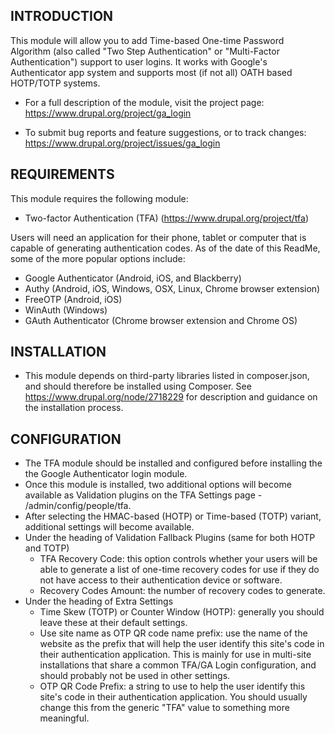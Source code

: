 INTRODUCTION
------------

This module will allow you to add Time-based One-time Password Algorithm 
(also called "Two Step Authentication" or "Multi-Factor Authentication") 
support to user logins. It works with Google's Authenticator app system 
and supports most (if not all) OATH based HOTP/TOTP systems.

 * For a full description of the module, visit the project page:
   https://www.drupal.org/project/ga_login

 * To submit bug reports and feature suggestions, or to track changes:
   https://www.drupal.org/project/issues/ga_login
   
REQUIREMENTS
------------

This module requires the following module:

  * Two-factor Authentication (TFA) (https://www.drupal.org/project/tfa)
  
Users will need an application for their phone, tablet or computer that is capable 
of generating authentication codes.  As of the date of this ReadMe, some of the 
more popular options include:

  * Google Authenticator (Android, iOS, and Blackberry)
  * Authy (Android, iOS, Windows, OSX, Linux, Chrome browser extension)
  * FreeOTP (Android, iOS)
  * WinAuth (Windows)
  * GAuth Authenticator (Chrome browser extension and Chrome OS)
  
INSTALLATION
------------

  * This module depends on third-party libraries listed in composer.json, and 
  should therefore be installed using Composer. See https://www.drupal.org/node/2718229 for description and 
  guidance on the installation process.
  
CONFIGURATION
-------------

  * The TFA module should be installed and configured before installing the 
  the Google Authenticator login module.  
  * Once this module is installed, two additional options will become available 
  as Validation plugins on the TFA Settings page - /admin/config/people/tfa. 
  * After selecting the HMAC-based (HOTP) or Time-based (TOTP) variant, additional
  settings will become available.
  * Under the heading of Validation Fallback Plugins (same for both HOTP and TOTP)
    * TFA Recovery Code: this option controls whether your users will be able to
    generate a list of one-time recovery codes for use if they do not have access 
    to their authentication device or software.
    * Recovery Codes Amount: the number of recovery codes to generate.
  * Under the heading of Extra Settings
    * Time Skew (TOTP) or Counter Window (HOTP): generally you should leave these at their default settings.
    * Use site name as OTP QR code name prefix: use the name of the website as 
    the prefix that will help the user identify this site's code in their authentication
    application.  This is mainly for use in multi-site installations that share 
    a common TFA/GA Login configuration, and should probably not be used in other settings.
    * OTP QR Code Prefix: a string to use to help the user identify this site's 
    code in their authentication application. You should usually change this from 
    the generic "TFA" value to something more meaningful.

